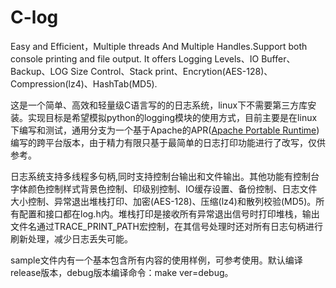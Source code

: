 # C-log
   Easy and Efficient，Multiple threads And Multiple Handles.Support both console printing and file output.
   It offers Logging Levels、IO Buffer、 Backup、LOG Size Control、Stack print、Encrytion(AES-128)、Compression(lz4)、HashTab(MD5).
   
   这是一个简单、高效和轻量级C语言写的的日志系统，linux下不需要第三方库安装。实现目标是希望模拟python的logging模块的使用方式，目前主要是在linux下编写和测试，通用分支为一个基于Apache的APR([Apache Portable Runtime](https://apr.apache.org/))编写的跨平台版本，由于精力有限只基于最简单的日志打印功能进行了改写，仅供参考。
   
   日志系统支持多线程多句柄,同时支持控制台输出和文件输出。其他功能有控制台字体颜色控制样式背景色控制、印级别控制、IO缓存设置、备份控制、日志文件大小控制、异常退出堆栈打印、加密(AES-128)、压缩(lz4)和散列校验(MD5)。所有配置和接口都在log.h内。堆栈打印是接收所有异常退出信号时打印堆栈，输出文件名通过TRACE_PRINT_PATH宏控制，在其信号处理时还对所有日志句柄进行刷新处理，减少日志丢失可能。
   
   sample文件内有一个基本包含所有内容的使用样例，可参考使用。默认编译release版本，debug版本编译命令：make ver=debug。
